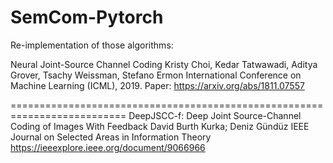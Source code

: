 # SemCom-Pytorch

Re-implementation of those algorithms: 

Neural Joint-Source Channel Coding
Kristy Choi, Kedar Tatwawadi, Aditya Grover, Tsachy Weissman, Stefano Ermon
International Conference on Machine Learning (ICML), 2019.
Paper: https://arxiv.org/abs/1811.07557

==========================================================================
DeepJSCC-f: Deep Joint Source-Channel Coding of Images With Feedback
David Burth Kurka; Deniz Gündüz
IEEE Journal on Selected Areas in Information Theory
https://ieeexplore.ieee.org/document/9066966
